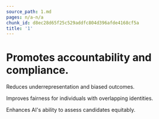 ```yaml
---
source_path: 1.md
pages: n/a-n/a
chunk_id: d8ec28d65f25c529addfc804d396afde4168cf5a
title: '1'
---
```

# Promotes accountability and compliance.

Reduces underrepresentation and biased outcomes.

Improves fairness for individuals with overlapping identities.

Enhances AI's ability to assess candidates equitably.
